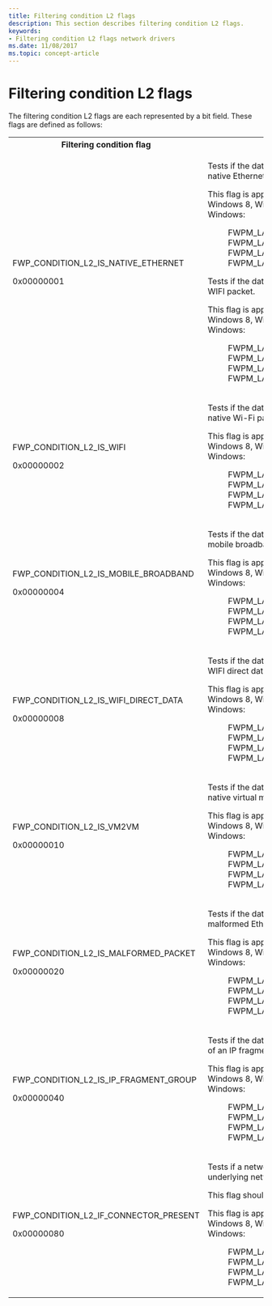 ```yaml
---
title: Filtering condition L2 flags
description: This section describes filtering condition L2 flags.
keywords:
- Filtering condition L2 flags network drivers
ms.date: 11/08/2017
ms.topic: concept-article
---
```


# Filtering condition L2 flags

The filtering condition L2 flags are each represented by a bit field. These flags are defined as follows:

<table>
<tr>
<th>Filtering condition flag</th>
<th>Description</th>
</tr>
<tr>
<td>
<p>FWP_CONDITION_L2_IS_NATIVE_ETHERNET</p>
<p>0x00000001</p>
</td>
<td>
<p>Tests if the data passed to a callout driver describes a native Ethernet packet.</p>
<p>This flag is applicable at the following filtering layers in Windows 8,  Windows Server 2012, and later versions of Windows:</p>
<dl>
<dd>
FWPM_LAYER_INBOUND_MAC_FRAME_ETHERNET
</dd>
<dd>
FWPM_LAYER_OUTBOUND_MAC_FRAME_ETHERNET
</dd>
<dd>
FWPM_LAYER_INBOUND_MAC_FRAME_NATIVE
</dd>
<dd>
FWPM_LAYER_OUTBOUND_MAC_FRAME_NATIVE
</dd>
</dl>
<p>Tests if the data passed to a callout driver describes a  WIFI packet.</p>
<p>This flag is applicable at the following filtering layers in Windows 8,  Windows Server 2012, and later versions of Windows:</p>
<dl>
<dd>
FWPM_LAYER_INBOUND_MAC_FRAME_ETHERNET
</dd>
<dd>
FWPM_LAYER_OUTBOUND_MAC_FRAME_ETHERNET
</dd>
<dd>
FWPM_LAYER_INBOUND_MAC_FRAME_NATIVE
</dd>
<dd>
FWPM_LAYER_OUTBOUND_MAC_FRAME_NATIVE
</dd>
</dl>
</td>
</tr>
<tr>
<td>
<p>FWP_CONDITION_L2_IS_WIFI</p>
<p>0x00000002</p>
</td>
<td>
<p>Tests if the data passed to a callout driver describes a native Wi-Fi packet.</p>
<p>This flag is applicable at the following filtering layers in Windows 8,  Windows Server 2012, and later versions of Windows:</p>
<dl>
<dd>
FWPM_LAYER_INBOUND_MAC_FRAME_ETHERNET
</dd>
<dd>
FWPM_LAYER_OUTBOUND_MAC_FRAME_ETHERNET
</dd>
<dd>
FWPM_LAYER_INBOUND_MAC_FRAME_NATIVE
</dd>
<dd>
FWPM_LAYER_OUTBOUND_MAC_FRAME_NATIVE
</dd>
</dl>
</td>
</tr>
<tr>
<td>
<p>FWP_CONDITION_L2_IS_MOBILE_BROADBAND</p>
<p>0x00000004</p>
</td>
<td>
<p>Tests if the data passed to a callout driver describes a mobile broadband packet.</p>
<p>This flag is applicable at the following filtering layers in Windows 8,  Windows Server 2012, and later versions of Windows:</p>
<dl>
<dd>
FWPM_LAYER_INBOUND_MAC_FRAME_ETHERNET
</dd>
<dd>
FWPM_LAYER_OUTBOUND_MAC_FRAME_ETHERNET
</dd>
<dd>
FWPM_LAYER_INBOUND_MAC_FRAME_NATIVE
</dd>
<dd>
FWPM_LAYER_OUTBOUND_MAC_FRAME_NATIVE
</dd>
</dl>
</td>
</tr>
<tr>
<td>
<p>FWP_CONDITION_L2_IS_WIFI_DIRECT_DATA</p>
<p>0x00000008</p>
</td>
<td>
<p>Tests if the data passed to a callout driver describes a WIFI direct data packet.</p>
<p>This flag is applicable at the following filtering layers in Windows 8,  Windows Server 2012, and later versions of Windows:</p>
<dl>
<dd>
FWPM_LAYER_INBOUND_MAC_FRAME_ETHERNET
</dd>
<dd>
FWPM_LAYER_OUTBOUND_MAC_FRAME_ETHERNET
</dd>
<dd>
FWPM_LAYER_INBOUND_MAC_FRAME_NATIVE
</dd>
<dd>
FWPM_LAYER_OUTBOUND_MAC_FRAME_NATIVE
</dd>
</dl>
</td>
</tr>
<tr>
<td>
<p>FWP_CONDITION_L2_IS_VM2VM</p>
<p>0x00000010</p>
</td>
<td>
<p>Tests if the data passed to a callout driver describes a native virtual machine to virtual machine packet.</p>
<p>This flag is applicable at the following filtering layers in Windows 8,  Windows Server 2012, and later versions of Windows:</p>
<dl>
<dd>
FWPM_LAYER_INBOUND_MAC_FRAME_ETHERNET
</dd>
<dd>
FWPM_LAYER_OUTBOUND_MAC_FRAME_ETHERNET
</dd>
<dd>
FWPM_LAYER_INBOUND_MAC_FRAME_NATIVE
</dd>
<dd>
FWPM_LAYER_OUTBOUND_MAC_FRAME_NATIVE
</dd>
</dl>
</td>
</tr>
<tr>
<td>
<p>FWP_CONDITION_L2_IS_MALFORMED_PACKET</p>
<p>0x00000020</p>
</td>
<td>
<p>Tests if the data passed to a callout driver describes a malformed Ethernet packet.</p>
<p>This flag is applicable at the following filtering layers in Windows 8,  Windows Server 2012, and later versions of Windows:</p>
<dl>
<dd>
FWPM_LAYER_INBOUND_MAC_FRAME_ETHERNET
</dd>
<dd>
FWPM_LAYER_OUTBOUND_MAC_FRAME_ETHERNET
</dd>
<dd>
FWPM_LAYER_INBOUND_MAC_FRAME_NATIVE
</dd>
<dd>
FWPM_LAYER_OUTBOUND_MAC_FRAME_NATIVE
</dd>
</dl>
</td>
</tr>
<tr>
<td>
<p>FWP_CONDITION_L2_IS_IP_FRAGMENT_GROUP</p>
<p>0x00000040</p>
</td>
<td>
<p>Tests if the data passed to a callout driver describes a part of an IP fragment group.</p>
<p>This flag is applicable at the following filtering layers in Windows 8,  Windows Server 2012, and later versions of Windows:</p>
<dl>
<dd>
FWPM_LAYER_INBOUND_MAC_FRAME_ETHERNET
</dd>
<dd>
FWPM_LAYER_OUTBOUND_MAC_FRAME_ETHERNET
</dd>
<dd>
FWPM_LAYER_INBOUND_MAC_FRAME_NATIVE
</dd>
<dd>
FWPM_LAYER_OUTBOUND_MAC_FRAME_NATIVE
</dd>
</dl>
</td>
</tr>
<tr>
<td>
<p>FWP_CONDITION_L2_IF_CONNECTOR_PRESENT</p>
<p>0x00000080</p>
</td>
<td>
<p>Tests if a network interface connector is present on the underlying network adapter.</p>
<p>This flag should be set for a physical adapter.</p>
<p>This flag is applicable at the following filtering layers in Windows 8,  Windows Server 2012, and later versions of Windows:</p>
<dl>
<dd>
FWPM_LAYER_INBOUND_MAC_FRAME_ETHERNET
</dd>
<dd>
FWPM_LAYER_OUTBOUND_MAC_FRAME_ETHERNET
</dd>
<dd>
FWPM_LAYER_INBOUND_MAC_FRAME_NATIVE
</dd>
<dd>
FWPM_LAYER_OUTBOUND_MAC_FRAME_NATIVE
</dd>
</dl>
</td>
</tr>
</table>

